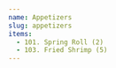 ```yaml
---
name: Appetizers
slug: appetizers
items:
  - 101. Spring Roll (2)
  - 103. Fried Shrimp (5)
---
```


